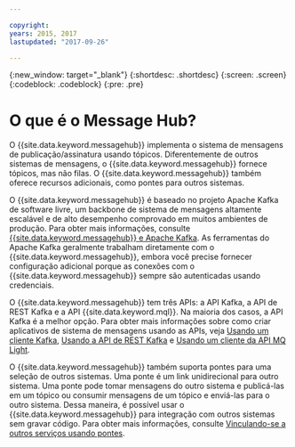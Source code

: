 ```yaml
---

copyright:
years: 2015, 2017
lastupdated: "2017-09-26"

---
```


{:new_window: target="_blank"}
{:shortdesc: .shortdesc}
{:screen: .screen}
{:codeblock: .codeblock}
{:pre: .pre}

# O que é o Message Hub?

O {{site.data.keyword.messagehub}} implementa o sistema de mensagens de publicação/assinatura
usando tópicos. Diferentemente de outros sistemas de mensagens, o {{site.data.keyword.messagehub}}
fornece tópicos, mas não filas. O {{site.data.keyword.messagehub}} também oferece recursos
adicionais, como pontes para outros sistemas.

O {{site.data.keyword.messagehub}} é baseado no projeto Apache Kafka de software livre, um
backbone de sistema de mensagens altamente escalável e de alto desempenho comprovado em muitos ambientes de
produção. Para obter mais informações, consulte
[{{site.data.keyword.messagehub}} e Apache
Kafka](/docs/services/MessageHub/messagehub073.html).
As ferramentas do Apache Kafka geralmente trabalham diretamente com o {{site.data.keyword.messagehub}}, embora você precise fornecer configuração adicional porque as conexões com o {{site.data.keyword.messagehub}} sempre são autenticadas usando credenciais.

O {{site.data.keyword.messagehub}} tem três APIs: a API Kafka, a API de REST Kafka e a API {{site.data.keyword.mql}}.
Na maioria dos casos, a API Kafka é a melhor opção. Para obter mais informações sobre como criar
aplicativos de sistema de mensagens usando as APIs, veja [Usando um cliente Kafka](/docs/services/MessageHub/messagehub050.html), [Usando a API de REST
Kafka](/docs/services/MessageHub/messagehub025.html) e [Usando um cliente da API MQ Light](/docs/services/MessageHub/messagehub075.html).

O {{site.data.keyword.messagehub}} também suporta pontes para uma seleção de outros sistemas. Uma ponte é um link unidirecional para outro sistema. Uma ponte pode tomar mensagens do outro sistema e
publicá-las em um tópico ou consumir mensagens de um tópico e enviá-las para o outro sistema. Dessa maneira, é
possível usar o {{site.data.keyword.messagehub}} para integração com outros sistemas sem gravar
código. Para obter mais informações, consulte
[Vinculando-se a outros serviços usando pontes](/docs/services/MessageHub/messagehub088.html).
